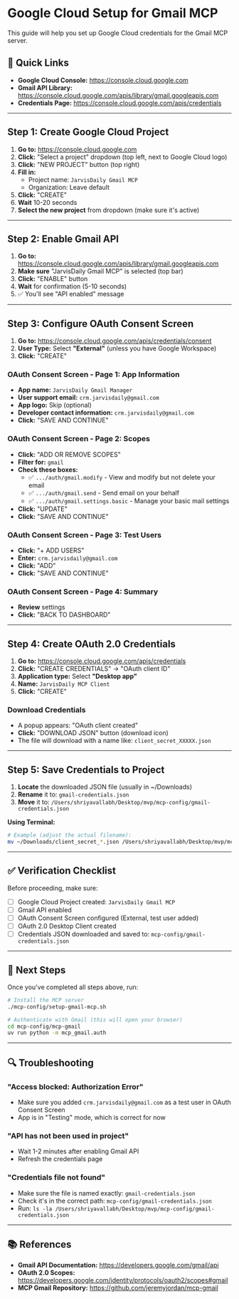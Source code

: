 # Google Cloud Setup for Gmail MCP

This guide will help you set up Google Cloud credentials for the Gmail MCP server.

## 🎯 Quick Links

- **Google Cloud Console:** https://console.cloud.google.com
- **Gmail API Library:** https://console.cloud.google.com/apis/library/gmail.googleapis.com
- **Credentials Page:** https://console.cloud.google.com/apis/credentials

---

## Step 1: Create Google Cloud Project

1. **Go to:** https://console.cloud.google.com
2. **Click:** "Select a project" dropdown (top left, next to Google Cloud logo)
3. **Click:** "NEW PROJECT" button (top right)
4. **Fill in:**
   - Project name: `JarvisDaily Gmail MCP`
   - Organization: Leave default
5. **Click:** "CREATE"
6. **Wait** 10-20 seconds
7. **Select the new project** from dropdown (make sure it's active)

---

## Step 2: Enable Gmail API

1. **Go to:** https://console.cloud.google.com/apis/library/gmail.googleapis.com
2. **Make sure** "JarvisDaily Gmail MCP" is selected (top bar)
3. **Click:** "ENABLE" button
4. **Wait** for confirmation (5-10 seconds)
5. ✅ You'll see "API enabled" message

---

## Step 3: Configure OAuth Consent Screen

1. **Go to:** https://console.cloud.google.com/apis/credentials/consent
2. **User Type:** Select **"External"** (unless you have Google Workspace)
3. **Click:** "CREATE"

### OAuth Consent Screen - Page 1: App Information
- **App name:** `JarvisDaily Gmail Manager`
- **User support email:** `crm.jarvisdaily@gmail.com`
- **App logo:** Skip (optional)
- **Developer contact information:** `crm.jarvisdaily@gmail.com`
- **Click:** "SAVE AND CONTINUE"

### OAuth Consent Screen - Page 2: Scopes
- **Click:** "ADD OR REMOVE SCOPES"
- **Filter for:** `gmail`
- **Check these boxes:**
  - ✅ `.../auth/gmail.modify` - View and modify but not delete your email
  - ✅ `.../auth/gmail.send` - Send email on your behalf
  - ✅ `.../auth/gmail.settings.basic` - Manage your basic mail settings
- **Click:** "UPDATE"
- **Click:** "SAVE AND CONTINUE"

### OAuth Consent Screen - Page 3: Test Users
- **Click:** "+ ADD USERS"
- **Enter:** `crm.jarvisdaily@gmail.com`
- **Click:** "ADD"
- **Click:** "SAVE AND CONTINUE"

### OAuth Consent Screen - Page 4: Summary
- **Review** settings
- **Click:** "BACK TO DASHBOARD"

---

## Step 4: Create OAuth 2.0 Credentials

1. **Go to:** https://console.cloud.google.com/apis/credentials
2. **Click:** "CREATE CREDENTIALS" → "OAuth client ID"
3. **Application type:** Select **"Desktop app"**
4. **Name:** `JarvisDaily MCP Client`
5. **Click:** "CREATE"

### Download Credentials
- A popup appears: "OAuth client created"
- **Click:** "DOWNLOAD JSON" button (download icon)
- The file will download with a name like: `client_secret_XXXXX.json`

---

## Step 5: Save Credentials to Project

1. **Locate** the downloaded JSON file (usually in ~/Downloads)
2. **Rename** it to: `gmail-credentials.json`
3. **Move** it to: `/Users/shriyavallabh/Desktop/mvp/mcp-config/gmail-credentials.json`

**Using Terminal:**
```bash
# Example (adjust the actual filename):
mv ~/Downloads/client_secret_*.json /Users/shriyavallabh/Desktop/mvp/mcp-config/gmail-credentials.json
```

---

## ✅ Verification Checklist

Before proceeding, make sure:

- [ ] Google Cloud Project created: `JarvisDaily Gmail MCP`
- [ ] Gmail API enabled
- [ ] OAuth Consent Screen configured (External, test user added)
- [ ] OAuth 2.0 Desktop Client created
- [ ] Credentials JSON downloaded and saved to: `mcp-config/gmail-credentials.json`

---

## 🚀 Next Steps

Once you've completed all steps above, run:

```bash
# Install the MCP server
./mcp-config/setup-gmail-mcp.sh

# Authenticate with Gmail (this will open your browser)
cd mcp-config/mcp-gmail
uv run python -m mcp_gmail.auth
```

---

## 🔍 Troubleshooting

### "Access blocked: Authorization Error"
- Make sure you added `crm.jarvisdaily@gmail.com` as a test user in OAuth Consent Screen
- App is in "Testing" mode, which is correct for now

### "API has not been used in project"
- Wait 1-2 minutes after enabling Gmail API
- Refresh the credentials page

### "Credentials file not found"
- Make sure the file is named exactly: `gmail-credentials.json`
- Check it's in the correct path: `mcp-config/gmail-credentials.json`
- Run: `ls -la /Users/shriyavallabh/Desktop/mvp/mcp-config/gmail-credentials.json`

---

## 📚 References

- **Gmail API Documentation:** https://developers.google.com/gmail/api
- **OAuth 2.0 Scopes:** https://developers.google.com/identity/protocols/oauth2/scopes#gmail
- **MCP Gmail Repository:** https://github.com/jeremyjordan/mcp-gmail
